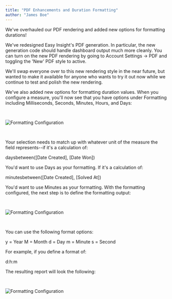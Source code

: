 ```yaml
---
title: "PDF Enhancements and Duration Formatting"
author: "James Boe"
---
```


We've overhauled our PDF rendering and added new options for formatting durations!<!--more-->



We've redesigned Easy Insight's PDF generation. In particular, the new generation code should handle dashboard output much more cleanly. You can turn on the new PDF rendering by going to Account Settings -> PDF and toggling the 'New' PDF style to active.

We'll swap everyone over to this new rendering style in the near future, but wanted to make it available for anyone who wants to try it out now while we continue to test and polish the new rendering.



We've also added new options for formatting duration values. When you configure a measure, you'll now see that you have options under Formatting including Milliseconds, Seconds, Minutes, Hours, and Days:

<img style="max-width:500px;margin-top:30px;margin-bottom:30px" src="https://blog.easy-insight.com/images/formatting_config.png" alt="Formatting Configuration" class="img img-responsive"/>

Your selection needs to match up with whatever unit of the measure the field represents--if it's a calculation of:

daysbetween([Date Created], [Date Won])

You'd want to use Days as your formatting. If it's a calculation of:

minutesbetween([Date Created], [Solved At])

You'd want to use Minutes as your formatting. With the formatting configured, the next step is to define the formatting output:

<img style="max-width:500px;margin-top:30px;margin-bottom:30px" src="https://blog.easy-insight.com/images/formatting_duration.png" alt="Formatting Configuration" class="img img-responsive"/>

You can use the following format options:

y = Year
M = Month
d = Day
m = Minute
s = Second

For example, if you define a format of:

d:h:m

The resulting report will look the following:

<img style="max-width:600px;margin-top:30px;margin-bottom:30px" src="https://blog.easy-insight.com/images/formatting_result.png" alt="Formatting Configuration" class="img img-responsive"/>